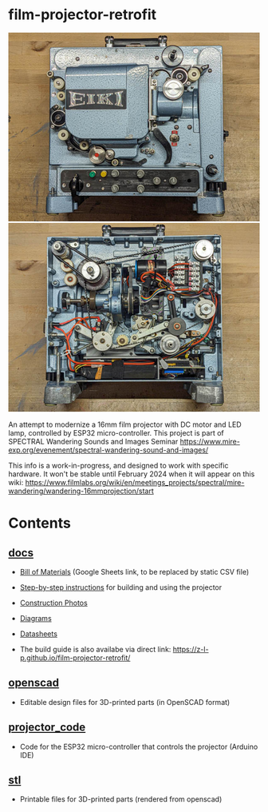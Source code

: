 # film-projector-retrofit

![Projector](docs/images/Projector-Outside-600.jpg)
![Projector internals](docs/images/Projector-Inside-600.jpg)

An attempt to modernize a 16mm film projector with DC motor and LED lamp, controlled by ESP32 micro-controller. This project is part of SPECTRAL Wandering Sounds and Images Seminar https://www.mire-exp.org/evenement/spectral-wandering-sound-and-images/

This info is a work-in-progress, and designed to work with specific hardware. It won't be stable until February 2024 when it will appear on this wiki: https://www.filmlabs.org/wiki/en/meetings_projects/spectral/mire-wandering/wandering-16mmprojection/start

Contents
======

[docs](https://github.com/z-l-p/film-projector-retrofit/tree/main/docs) 
---- 

 - [Bill of Materials](https://docs.google.com/spreadsheets/d/1z_asHddtIuv7a7RkZ9WCBqF81oMiJ9spwqh7lCQfW5E) (Google Sheets link, to be replaced by static CSV file)
	
 - [Step-by-step instructions](https://github.com/z-l-p/film-projector-retrofit/blob/main/docs/index.md) for building and using the projector
	
 - [Construction Photos](https://github.com/z-l-p/film-projector-retrofit/tree/main/docs/images)
	
 - [Diagrams](https://github.com/z-l-p/film-projector-retrofit/tree/main/docs/diagrams)
 
 - [Datasheets](https://github.com/z-l-p/film-projector-retrofit/tree/main/docs/datasheets)
	
 - The build guide is also availabe via direct link: https://z-l-p.github.io/film-projector-retrofit/

[openscad](https://github.com/z-l-p/film-projector-retrofit/tree/main/openscad)
----

 - Editable design files for 3D-printed parts (in OpenSCAD format)

[projector\_code](https://github.com/z-l-p/film-projector-retrofit/tree/main/projector_code)
----

 - Code for the ESP32 micro-controller that controls the projector (Arduino IDE)

[stl](https://github.com/z-l-p/film-projector-retrofit/tree/main/stl)
----

 - Printable files for 3D-printed parts (rendered from openscad)


